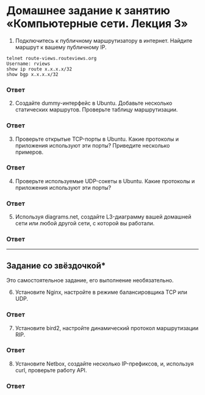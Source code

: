 # Домашнее задание к занятию «Компьютерные сети. Лекция 3»

1. Подключитесь к публичному маршрутизатору в интернет. Найдите маршрут к вашему публичному IP.

 ```
telnet route-views.routeviews.org
Username: rviews
show ip route x.x.x.x/32
show bgp x.x.x.x/32
```

### Ответ

2. Создайте dummy-интерфейс в Ubuntu. Добавьте несколько статических маршрутов. Проверьте таблицу маршрутизации.

### Ответ

3. Проверьте открытые TCP-порты в Ubuntu. Какие протоколы и приложения используют эти порты? Приведите несколько примеров.

### Ответ

4. Проверьте используемые UDP-сокеты в Ubuntu. Какие протоколы и приложения используют эти порты?

### Ответ

5. Используя diagrams.net, создайте L3-диаграмму вашей домашней сети или любой другой сети, с которой вы работали. 

### Ответ


 ---
 
## Задание со звёздочкой* 

Это самостоятельное задание, его выполнение необязательно.

6. Установите Nginx, настройте в режиме балансировщика TCP или UDP.

### Ответ

7. Установите bird2, настройте динамический протокол маршрутизации RIP.

### Ответ

8. Установите Netbox, создайте несколько IP-префиксов, и, используя curl, проверьте работу API.

### Ответ

